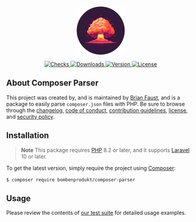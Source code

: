 <p align="center">
    <a href="https://bombenprodukt.com" target="_blank">
        <img src="https://raw.githubusercontent.com/BombenProdukt/assets/main/logo-text.svg" width="128" alt="BombenProdukt Logo" />
    </a>
</p>

<p align="center">
    <a href="https://github.com/faustbrian/composer-parser/actions">
        <img src="https://badge.sh/github/check-runs/BombenProdukt/composer-parser" alt="Checks" />
    </a>
    <a href="https://packagist.org/packages/bombenprodukt/composer-parser">
        <img src="https://badge.sh/packagist/downloads/BombenProdukt/composer-parser" alt="Downloads" />
    </a>
    <a href="https://packagist.org/packages/bombenprodukt/composer-parser">
        <img src="https://badge.sh/packagist/version/BombenProdukt/composer-parser" alt="Version" />
    </a>
    <a href="https://packagist.org/packages/bombenprodukt/composer-parser">
        <img src="https://badge.sh/packagist/license/BombenProdukt/composer-parser" alt="License" />
    </a>
</p>

## About Composer Parser

This project was created by, and is maintained by [Brian Faust](https://github.com/faustbrian), and is a package to easily parse `composer.json` files with PHP. Be sure to browse through the [changelog](CHANGELOG.md), [code of conduct](.github/CODE_OF_CONDUCT.md), [contribution guidelines](.github/CONTRIBUTING.md), [license](LICENSE), and [security policy](.github/SECURITY.md).

## Installation

> **Note**
> This package requires [PHP](https://www.php.net/) 8.2 or later, and it supports [Laravel](https://laravel.com/) 10 or later.

To get the latest version, simply require the project using [Composer](https://getcomposer.org/):

```bash
$ composer require bombenprodukt/composer-parser
```

## Usage

Please review the contents of [our test suite](/tests) for detailed usage examples.
